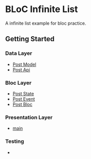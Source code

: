# BLoC Infinite List

A infinite list example for bloc practice.

## Getting Started

### Data Layer

- [Post Model](lib/data/post.dart)
- [Post Api](lib/data/api.dart)

### Bloc Layer

- [Post State](lib/bloc/post_state.dart)
- [Post Event](lib/bloc/post_event.dart)
- [Post Bloc](lib/bloc/post_bloc.dart)

### Presentation Layer

- [main](lib/presentation/main.dart)

### Testing

- 